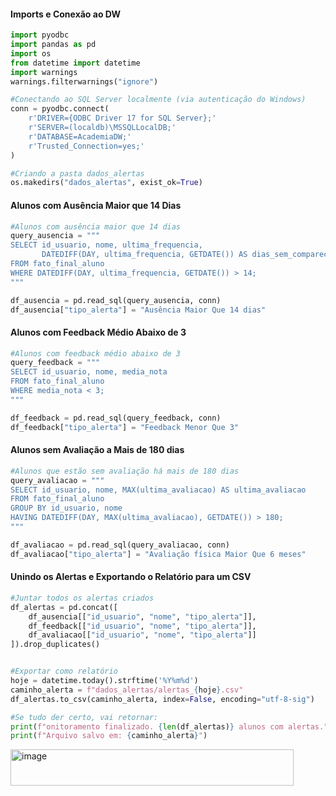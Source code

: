 #### Imports e Conexão ao DW

```python
import pyodbc
import pandas as pd
import os
from datetime import datetime
import warnings
warnings.filterwarnings("ignore")

#Conectando ao SQL Server localmente (via autenticação do Windows)
conn = pyodbc.connect(
    r'DRIVER={ODBC Driver 17 for SQL Server};'
    r'SERVER=(localdb)\MSSQLLocalDB;'
    r'DATABASE=AcademiaDW;'
    r'Trusted_Connection=yes;'
)

#Criando a pasta dados_alertas 
os.makedirs("dados_alertas", exist_ok=True)
```

#### Alunos com Ausência Maior que 14 Dias

```python
#Alunos com ausência maior que 14 dias
query_ausencia = """
SELECT id_usuario, nome, ultima_frequencia,
       DATEDIFF(DAY, ultima_frequencia, GETDATE()) AS dias_sem_comparecimento
FROM fato_final_aluno
WHERE DATEDIFF(DAY, ultima_frequencia, GETDATE()) > 14;
"""

df_ausencia = pd.read_sql(query_ausencia, conn)
df_ausencia["tipo_alerta"] = "Ausência Maior Que 14 dias"
```

#### Alunos com Feedback Médio Abaixo de 3

```python
#Alunos com feedback médio abaixo de 3
query_feedback = """
SELECT id_usuario, nome, media_nota
FROM fato_final_aluno
WHERE media_nota < 3;
"""

df_feedback = pd.read_sql(query_feedback, conn)
df_feedback["tipo_alerta"] = "Feedback Menor Que 3"
```

#### Alunos sem Avaliação a Mais de 180 dias

```python
#Alunos que estão sem avaliação há mais de 180 dias
query_avaliacao = """
SELECT id_usuario, nome, MAX(ultima_avaliacao) AS ultima_avaliacao
FROM fato_final_aluno
GROUP BY id_usuario, nome
HAVING DATEDIFF(DAY, MAX(ultima_avaliacao), GETDATE()) > 180;
"""

df_avaliacao = pd.read_sql(query_avaliacao, conn)
df_avaliacao["tipo_alerta"] = "Avaliação física Maior Que 6 meses"
```

#### Unindo os Alertas e Exportando o Relatório para um CSV

```python
#Juntar todos os alertas criados
df_alertas = pd.concat([
    df_ausencia[["id_usuario", "nome", "tipo_alerta"]],
    df_feedback[["id_usuario", "nome", "tipo_alerta"]],
    df_avaliacao[["id_usuario", "nome", "tipo_alerta"]]
]).drop_duplicates()


#Exportar como relatório
hoje = datetime.today().strftime('%Y%m%d')
caminho_alerta = f"dados_alertas/alertas_{hoje}.csv"
df_alertas.to_csv(caminho_alerta, index=False, encoding="utf-8-sig")

#Se tudo der certo, vai retornar:
print(f"onitoramento finalizado. {len(df_alertas)} alunos com alertas.")
print(f"Arquivo salvo em: {caminho_alerta}")
```

<img width="453" height="58" alt="image" src="https://github.com/user-attachments/assets/162f6d60-8bf3-41fc-bd17-88bce0c7074b" />
